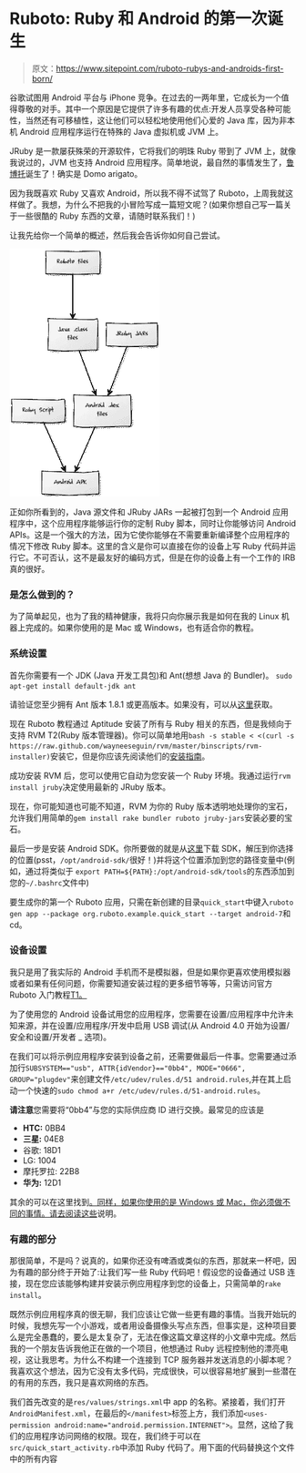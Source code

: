 # Ruboto: Ruby 和 Android 的第一次诞生

> 原文：<https://www.sitepoint.com/ruboto-rubys-and-androids-first-born/>

谷歌试图用 Android 平台与 iPhone 竞争。在过去的一两年里，它成长为一个值得尊敬的对手。其中一个原因是它提供了许多有趣的优点:开发人员享受各种可能性，当然还有可移植性，这让他们可以轻松地使用他们心爱的 Java 库，因为非本机 Android 应用程序运行在特殊的 Java 虚拟机或 JVM 上。

JRuby 是一款屡获殊荣的开源软件，它将我们的明珠 Ruby 带到了 JVM 上，就像我说过的，JVM 也支持 Android 应用程序。简单地说，最自然的事情发生了，[鲁博托](http://ruboto.org/)诞生了！确实是 Domo arigato。

因为我既喜欢 Ruby 又喜欢 Android，所以我不得不试驾了 Ruboto，上周我就这样做了。我想，为什么不把我的小冒险写成一篇短文呢？(如果你想自己写一篇关于一些很酷的 Ruby 东西的文章，请随时联系我们！)

让我先给你一个简单的概述，然后我会告诉你如何自己尝试。

![](img/8e79343eda544aa45013fe05cb12bd21.png)

正如你所看到的，Java 源文件和 JRuby JARs 一起被打包到一个 Android 应用程序中，这个应用程序能够运行你的定制 Ruby 脚本，同时让你能够访问 Android APIs。这是一个强大的方法，因为它使你能够在不需要重新编译整个应用程序的情况下修改 Ruby 脚本。这里的含义是你可以直接在你的设备上写 Ruby 代码并运行它。不可否认，这不是最友好的编码方式，但是在你的设备上有一个工作的 IRB 真的很好。

### 是怎么做到的？

为了简单起见，也为了我的精神健康，我将只向你展示我是如何在我的 Linux 机器上完成的。如果你使用的是 Mac 或 Windows，也有适合你的教程。

### 系统设置

首先你需要有一个 JDK (Java 开发工具包)和 Ant(想想 Java 的 Bundler)。
`sudo apt-get install default-jdk ant`

请验证您至少拥有 Ant 版本 1.8.1 或更高版本。如果没有，可以从[这里](http://ant.apache.org/bindownload.cgi)获取。

现在 Ruboto 教程通过 Aptitude 安装了所有与 Ruby 相关的东西，但是我倾向于支持 RVM T2(Ruby 版本管理器)。你可以简单地用`bash -s stable < <(curl -s https://raw.github.com/wayneeseguin/rvm/master/binscripts/rvm-installer)`安装它，但是你应该先阅读他们的[安装指南](http://beginrescueend.com/rvm/install/)。

成功安装 RVM 后，您可以使用它自动为您安装一个 Ruby 环境。我通过运行`rvm install jruby`决定使用最新的 JRuby 版本。

现在，你可能知道也可能不知道，RVM 为你的 Ruby 版本透明地处理你的宝石，允许我们用简单的`gem install rake bundler ruboto jruby-jars`安装必要的宝石。

最后一步是安装 Android SDK。你所要做的就是从[这里](http://developer.android.com/sdk/index.html)下载 SDK，解压到你选择的位置(psst，`/opt/android-sdk/`很好！)并将这个位置添加到您的路径变量中(例如，通过将类似于
`export PATH=${PATH}:/opt/android-sdk/tools`的东西添加到您的`~/.bashrc`文件中)

要生成你的第一个 Ruboto 应用，只需在新创建的目录`quick_start`中键入`ruboto gen app --package org.ruboto.example.quick_start --target android-7`和
cd。

### 设备设置

我只是用了我实际的 Android 手机而不是模拟器，但是如果你更喜欢使用模拟器或者如果有任何问题，你需要知道安装过程的更多细节等等，只需访问官方 Ruboto 入门教程[T1。](https://github.com/ruboto/ruboto/wiki/Tutorial%3A-Getting-started-with-Ruboto)

为了使用您的 Android 设备试用您的应用程序，您需要在设置/应用程序中允许未知来源，并在设置/应用程序/开发中启用 USB 调试(从 Android 4.0 开始为设置/安全和设置/开发者 _ 选项)。

在我们可以将示例应用程序安装到设备之前，还需要做最后一件事。您需要通过添加行`SUBSYSTEM=="usb", ATTR{idVendor}=="0bb4", MODE="0666", GROUP="plugdev"`来创建文件`/etc/udev/rules.d/51 android.rules`,并在其上启动一个快速的`sudo chmod a+r /etc/udev/rules.d/51-android.rules`。

**请注意**您需要将“0bb4”与您的实际供应商 ID 进行交换。最常见的应该是

*   **HTC:** 0BB4
*   **三星:** 04E8
*   谷歌: 18D1
*   LG: 1004
*   摩托罗拉: 22B8
*   **华为:** 12D1

其余的可以在这里找到[。同样，如果你使用的是 Windows 或 Mac，你必须做不同的事情。请去阅读](http://developer.android.com/guide/developing/device.html#VendorIds)[这些](http://developer.android.com/guide/developing/device.html)说明。

### 有趣的部分

那很简单，不是吗？说真的，如果你还没有啤酒或类似的东西，那就来一杯吧，因为有趣的部分终于开始了:让我们写一些 Ruby 代码吧！假设您的设备通过 USB 连接，现在您应该能够构建并安装示例应用程序到您的设备上，只需简单的`rake install`。

既然示例应用程序真的很无聊，我们应该让它做一些更有趣的事情。当我开始玩的时候，我想先写一个小游戏，或者用设备摄像头写点东西，但事实是，这种项目要么是完全愚蠢的，要么是太复杂了，无法在像这篇文章这样的小文章中完成。然后我的一个朋友告诉我他正在做的一个项目，他想通过 Ruby 远程控制他的漂亮电视，这让我思考。为什么不构建一个连接到 TCP 服务器并发送消息的小脚本呢？我喜欢这个想法，因为它没有太多代码，完成很快，可以很容易地扩展到一些潜在的有用的东西，我只是喜欢网络的东西。

我们首先改变的是`res/values/strings.xml`中 app 的名称。紧接着，我们打开`AndroidManifest.xml`，在最后的`</manifest>`标签上方，我们添加`<uses-permission android:name="android.permission.INTERNET">`。显然，这给了我们的应用程序访问网络的权限。现在，我们终于可以在`src/quick_start_activity.rb`中添加 Ruby 代码了。用下面的代码替换这个文件中的所有内容